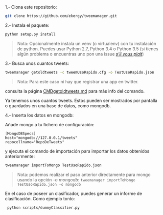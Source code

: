1.- Clona este repositorio:

```bash
git clone https://github.com/ekergy/tweemanager.git
```

2.- Instala el paquete:

```bash
python setup.py install
```

> Nota: Opcionalmente instala un venv (o virtualenv) con tu instalación de python. Puedes usar Python 2.7, Python 3.4 o Python 3.5 (si tienes algún problema o encuentras uno pon una issue [*s’il vous plait*](https://github.com/ekergy/tweemanager/issues))


3.- Busca unos cuantos tweets:

```bash
tweemanager getoldtweets -c tweemUsoRapido.cfg -o TestUsoRapido.json
```

> Nota: Para este caso ni hay que registrar una app en twitter.

consulta la página [CMDgetoldtweets.md](./CMDgetoldtweets.md) para más info del comando.

Ya tenemos unos cuantos tweets. Estos pueden ser mostrados por pantalla o guardados en una base de datos, como mongodb.

4.- Inserta los datos en mongodb:

Añade mongo a tu fichero de configuración:
```
[MongoDBSpecs]
host="mongodb://127.0.0.1/tweets"
repocollname="RepoDeTweets"
```

y ejecuta el comando de importación para importar los datos obtenidos anteriormente:
```bash
tweemanager importToMongo TestUsoRapido.json
```

> Nota: podemos realizar el paso anterior directamente para mongo usando la opción *-o mongodb*: ```tweemanager importToMongo TestUsoRapido.json -o mongodb```

En el caso de poseer un clasificador, puedes generar un informe de clasificación. Como ejemplo tonto:

```bash
 python scripts/dummyClassifier.py
```
